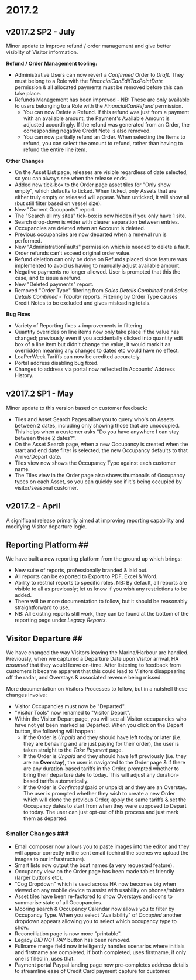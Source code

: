 # 2017.2

## v2017.2 SP2 - July

Minor update to improve refund / order management and give better visiblity of Visitor information.

**Refund / Order Management tooling:**

* Administrative Users can now revert a _Confirmed_ Order to _Draft_.  They must belong to a Role with the _FinancialCanEditTaxPointDate_ permission & all allocated payments must be removed before this can take place.
* Refunds Management has been improved - NB: These are only available to users belonging to a Role with the _FinancialCanRefund_ permission.
  * You can now Delete a Refund.  If this refund was just from a payment with an available amount, the Payment's Available Amount is adjusted accordingly.  If the refund was generated from an Order, the corresponding negative Credit Note is also removed.
  * You can now partially refund an Order.  When selecting the Items to refund, you can select the amount to refund, rather than having to refund the entire line item.    

**Other Changes**

* On the Asset List page, releases are visible regardless of date selected, so you can always see when the release ends.
* Added new tick-box to the Order page asset tiles for "Only show empty", which defaults to ticked.  When ticked, only Assets that are either truly empty or released will appear.  When unticked, it will show all \(but still filter based on vessel size\).
* New "Current Occupants" report.
* The "Search all my sites" tick-box is now hidden if you only have 1 site.
* Search drop-down is wider with clearer separation between entries.
* Occupancies are deleted when an Account is deleted.
* Previous occupancies are now departed when a renewal run is performed.
* New "AdministrationFaults" permission which is needed to delete a fault.
* Order refunds can't exceed original order value.
* Refund deletion can only be done on Refunds placed since feature was implemented to avoid us having to manually adjust available amount.
* Negative payments no longer allowed.  User is prompted that this the case, and to issue a refund.
* New "Deleted payments" report.
* Removed "Order Type" filtering from _Sales Details Combined_ and _Sales Details Combined - Tabular_ reports.  Filtering by Order Type causes Credit Notes to be excluded and gives misleading totals.

**Bug Fixes**

* Variety of Reporting fixes + improvements in filtering.
* Quantity overrides on line items now only take place if the value has changed; previously even if you accidentally clicked into quantity edit box of a line item but didn't change the value, it would mark it as overridden meaning any changes to dates etc would have no effect.
* LoaPerWeek Tariffs can now be credited accurately.
* Portal address disabling bug fixed.
* Changes to address via portal now reflected in Accounts' Address History.

## v2017.2 SP1 - May

Minor update to this version based on customer feedback:

* Tiles and Asset Search Pages allow you to query who's on Assets between 2 dates, including only showing those that are unoccupied.  This helps when a customer asks "Do you have anywhere I can stay between these 2 dates?".
* On the Asset Search page, when a new Occupancy is created when the start and end date filter is selected, the new Occupancy defaults to that Arrive/Depart date.
* Tiles view now shows the Occupancy Type against each customer name.
* The Tiles view in the Order page also shows thumbnails of Occupancy types on each Asset, so you can quickly see if it's being occupied by visitor/seasonal customer.

## v2017.2 - April

A significant release primarily aimed at improving reporting capability and modifying Visitor departure logic.

## Reporting Platform \#\#

We have built a new reporting platform from the ground up which brings:

* New suite of reports, professionally branded & laid out.
* All reports can be exported to Export to PDF, Excel & Word.
* Ability to restrict reports to specific roles.  NB: By default, all reports are visible to all as previously; let us know if you wish any restrictions to be added.
* There will be more documentation to follow, but it should be reasonably straightforward to use.
* NB: All existing reports still work, they can be found at the bottom of the reporting page under _Legacy Reports_.

## Visitor Departure \#\#

We have changed the way Visitors leaving the Marina/Harbour are handled. Previously, when we captured a Departure Date upon Visitor arrival, HA _assumed_ that they would leave on-time. After listening to feedback from customers it became apparent that this could lead to Visitors disappearing off the radar, and Overstays & associated revenue being missed.

More documentation on Visitors Processes to follow, but in a nutshell these changes involve:

* Visitor Occupancies must now be "Departed".
* "Visitor Tools" now renamed to "Visitor Depart".
* Within the Visitor Depart page, you will see all Visitor occupancies who have not yet been marked as Departed.  When you click on the Depart button, the following will happen:
  * If the Order is _Unpaid_ and they should have left today or later \(i.e. they are behaving and are just paying for their order\), the user is taken straight to the _Take Payment_ page.
  * If the Order is _Unpaid_ and they should have left previously \(i.e. they are an **Overstay**\), the user is navigated to the Order page & if there are any duration-based tariffs in the Order, prompted whether to bring their departure date to today.  This will adjust any duration-based tariffs automatically.
  * If the Order is _Confirmed_ \(paid or unpaid\) and they are an Overstay.  The user is prompted whether they wish to create a new Order which will clone the previous Order, apply the same tariffs & set the Occupancy dates to start from when they were supposed to Depart to today.  The user can just opt-out of this process and just mark them as departed.

### Smaller Changes \#\#\#

* Email composer now allows you to paste images into the editor and they will appear correctly in the sent email \(behind the scenes we upload the images to our infrastructure\).
* Smart lists now output the boat names \(a very requested feature\).
* Occupancy view on the Order page has been made tablet friendly \(larger buttons etc\).
* "Cog Dropdown" which is used across HA now becomes big when viewed on any mobile device to assist with usability on phones/tablets.
* Asset tiles have been re-factored to show Overstays and icons to summarise state of all Occupancies.
* Mooring search & Occupancy Calendar now allows you to filter by Occupancy Type. When you select "Availability" of _Occupied_ another dropdown appears allowing you to select which occupancy type to show.
* Reconciliation page is now more "printable".
* Legacy _DID NOT PAY_ button has been removed.
* Fullname merge field now intelligently handles scenarios where initials and firstname are completed; if both completed, uses firstname, if only one is filled in, uses that.
* Payment portal Paypal landing page now pre-completes address details to streamline ease of Credit Card payment capture for customer.

